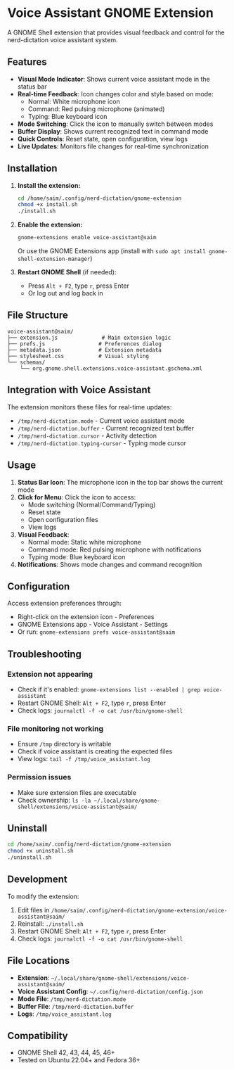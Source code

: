 # Voice Assistant GNOME Extension

A GNOME Shell extension that provides visual feedback and control for the nerd-dictation voice assistant system.

## Features

- **Visual Mode Indicator**: Shows current voice assistant mode in the status bar
- **Real-time Feedback**: Icon changes color and style based on mode:
  - Normal: White microphone icon
  - Command: Red pulsing microphone (animated)
  - Typing: Blue keyboard icon
- **Mode Switching**: Click the icon to manually switch between modes
- **Buffer Display**: Shows current recognized text in command mode
- **Quick Controls**: Reset state, open configuration, view logs
- **Live Updates**: Monitors file changes for real-time synchronization

## Installation

1. **Install the extension:**
   ```bash
   cd /home/saim/.config/nerd-dictation/gnome-extension
   chmod +x install.sh
   ./install.sh
   ```

2. **Enable the extension:**
   ```bash
   gnome-extensions enable voice-assistant@saim
   ```
   
   Or use the GNOME Extensions app (install with `sudo apt install gnome-shell-extension-manager`)

3. **Restart GNOME Shell** (if needed):
   - Press `Alt + F2`, type `r`, press Enter
   - Or log out and log back in

## File Structure

```
voice-assistant@saim/
├── extension.js              # Main extension logic
├── prefs.js                 # Preferences dialog
├── metadata.json            # Extension metadata
├── stylesheet.css           # Visual styling
└── schemas/
    └── org.gnome.shell.extensions.voice-assistant.gschema.xml
```

## Integration with Voice Assistant

The extension monitors these files for real-time updates:

- `/tmp/nerd-dictation.mode` - Current voice assistant mode
- `/tmp/nerd-dictation.buffer` - Current recognized text buffer
- `/tmp/nerd-dictation.cursor` - Activity detection
- `/tmp/nerd-dictation.typing-cursor` - Typing mode cursor

## Usage

1. **Status Bar Icon**: The microphone icon in the top bar shows the current mode
2. **Click for Menu**: Click the icon to access:
   - Mode switching (Normal/Command/Typing)
   - Reset state
   - Open configuration files
   - View logs
3. **Visual Feedback**: 
   - Normal mode: Static white microphone
   - Command mode: Red pulsing microphone with notifications
   - Typing mode: Blue keyboard icon
4. **Notifications**: Shows mode changes and command recognition

## Configuration

Access extension preferences through:
- Right-click on the extension icon - Preferences
- GNOME Extensions app - Voice Assistant - Settings
- Or run: `gnome-extensions prefs voice-assistant@saim`

## Troubleshooting

### Extension not appearing
- Check if it's enabled: `gnome-extensions list --enabled | grep voice-assistant`
- Restart GNOME Shell: `Alt + F2`, type `r`, press Enter
- Check logs: `journalctl -f -o cat /usr/bin/gnome-shell`

### File monitoring not working
- Ensure `/tmp` directory is writable
- Check if voice assistant is creating the expected files
- View logs: `tail -f /tmp/voice_assistant.log`

### Permission issues
- Make sure extension files are executable
- Check ownership: `ls -la ~/.local/share/gnome-shell/extensions/voice-assistant@saim/`

## Uninstall

```bash
cd /home/saim/.config/nerd-dictation/gnome-extension
chmod +x uninstall.sh
./uninstall.sh
```

## Development

To modify the extension:

1. Edit files in `/home/saim/.config/nerd-dictation/gnome-extension/voice-assistant@saim/`
2. Reinstall: `./install.sh`
3. Restart GNOME Shell: `Alt + F2`, type `r`, press Enter
4. Check logs: `journalctl -f -o cat /usr/bin/gnome-shell`

## File Locations

- **Extension**: `~/.local/share/gnome-shell/extensions/voice-assistant@saim/`
- **Voice Assistant Config**: `~/.config/nerd-dictation/config.json`
- **Mode File**: `/tmp/nerd-dictation.mode`
- **Buffer File**: `/tmp/nerd-dictation.buffer`
- **Logs**: `/tmp/voice_assistant.log`

## Compatibility

- GNOME Shell 42, 43, 44, 45, 46+
- Tested on Ubuntu 22.04+ and Fedora 36+
